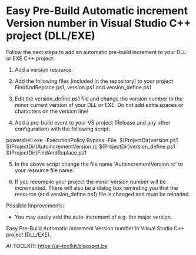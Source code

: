 # Easy Pre-Build Automatic increment Version number in Visual Studio C++ project (DLL/EXE)

Follow the next steps to add an automatic pre-build increment to your DLL or EXE C++ project:

1. Add a version resource.

2. Add the following files (included in the repository) to your project: FindAndReplace.ps1, version.ps1 and version_define.ps1

3. Edit the version_define.ps1 file and change the version number to the minor current version of your DLL or EXE. Do not add extra spaces or characters on the version line!

4. Add a pre-build event to your VS project (Release and any other configuration) with the following script: 
  
  powershell.exe -ExecutionPolicy Bypass -File  $(ProjectDir)version.ps1 $(ProjectDir)AutoincrementVersion.rc $(ProjectDir)version_define.ps1 $(ProjectDir)FindAndReplace.ps1

5. In the above script change the file name 'AutoincrementVersion.rc' to your resource file name.

6. If you recompile your project the minor version number will be incremented. There will also be a dialog box reminding you that the resource (and version_define.ps1) file is changed and must be reloaded.

Possible Improvements:

- You may easily add the auto-increment of e.g. the major version.

Easy Pre-Build Automatic increment Version number in Visual Studio C++ project (DLL/EXE).

AI-TOOLKIT: https://ai-toolkit.blogspot.be

